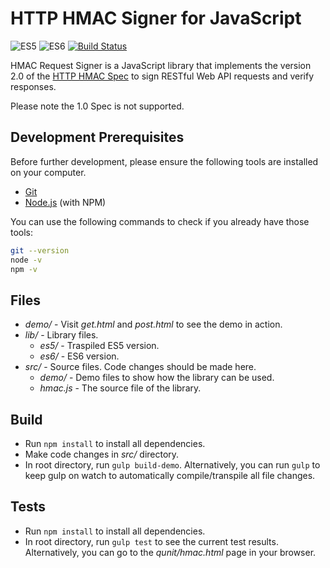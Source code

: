 # HTTP HMAC Signer for JavaScript

![ES5](https://camo.githubusercontent.com/d341caa63123c99b79fda7f8efdc29b35f9f2e70/68747470733a2f2f696d672e736869656c64732e696f2f62616467652f65732d352d627269676874677265656e2e737667)
![ES6](https://camo.githubusercontent.com/d25414161ebfbbdd0f69a4a3e6a188a76ae2e82a/68747470733a2f2f696d672e736869656c64732e696f2f62616467652f65732d362d627269676874677265656e2e737667)
[![Build Status](https://travis-ci.com/acquia/http-hmac-javascript.svg?token=vEuJMmLgbhJzSGkAHj9Y&branch=master)](https://travis-ci.com/acquia/http-hmac-javascript)

HMAC Request Signer is a JavaScript library that implements the version 2.0 of the [HTTP HMAC Spec](https://github.com/acquia/http-hmac-spec/tree/2.0)
to sign RESTful Web API requests and verify responses.

Please note the 1.0 Spec is not supported.

## Development Prerequisites

Before further development, please ensure the following tools are installed on your computer.

* [Git](http://git-scm.com/)
* [Node.js](http://nodejs.org/) (with NPM)

You can use the following commands to check if you already have those tools:
```bash
git --version
node -v
npm -v
```

## Files
* _demo/_ - Visit _get.html_ and _post.html_ to see the demo in action.
* _lib/_ - Library files.
  * _es5/_ - Traspiled ES5 version.
  * _es6/_ - ES6 version.
* _src/_ - Source files. Code changes should be made here.
  * _demo/_ - Demo files to show how the library can be used.
  * _hmac.js_ - The source file of the library.

## Build

* Run `npm install` to install all dependencies.
* Make code changes in _src/_ directory.
* In root directory, run ```gulp build-demo```. Alternatively, you can run ```gulp``` to keep gulp on watch to automatically compile/transpile all file changes.

## Tests

* Run `npm install` to install all dependencies.
* In root directory, run ```gulp test``` to see the current test results. Alternatively, you can go to the _qunit/hmac.html_ page in your browser.

